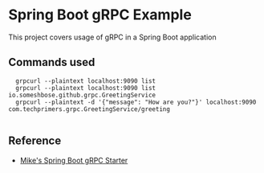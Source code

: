# Spring Boot gRPC Example
This project covers usage of gRPC in a Spring Boot application

## Commands used
```
  grpcurl --plaintext localhost:9090 list
  grpcurl --plaintext localhost:9090 list io.someshbose.github.grpc.GreetingService
  grpcurl --plaintext -d '{"message": "How are you?"}' localhost:9090 com.techprimers.grpc.GreetingService/greeting
  
```

## Reference
- [Mike's Spring Boot gRPC Starter](https://yidongnan.github.io/grpc-spring-boot-starter/en/server/getting-started.html)
